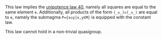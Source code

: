 This law implies the [unipotence law 40](https://teorth.github.io/equational_theories/implications/?40), namely all squares are equal to the same element `e`.  Additionally, all products of the form `(_◇_)◇(_◇_)` are equal to `e`, namely the submagma `P={x◇y|x,y∈M}` is equipped with the constant law.

This law cannot hold in a non-trivial quasigroup.
